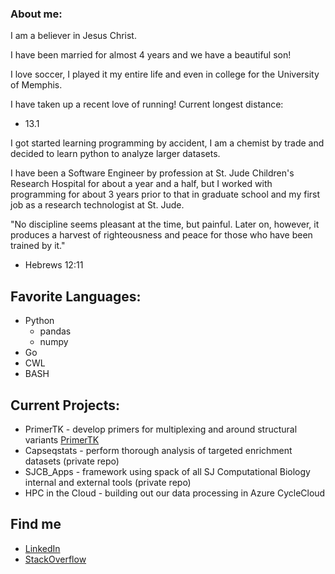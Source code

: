 ### About me:

I am a believer in Jesus Christ.

I have been married for almost 4 years and we have a beautiful son!

I love soccer, I played it my entire life and even in college for the University of Memphis.

I have taken up a recent love of running! Current longest distance:
 - 13.1

I got started learning programming by accident, I am a chemist by trade and decided to learn python to analyze larger datasets.

I have been a Software Engineer by profession at St. Jude Children's Research Hospital for about a year and a half, but I worked with programming for about 3 years prior to that in graduate school and my first job as a research technologist at St. Jude.

"No discipline seems pleasant at the time, but painful. Later on, however, it produces a harvest of righteousness and peace for those who have been trained by it."
 - Hebrews 12:11

## Favorite Languages:

 - Python
   - pandas
   - numpy
 - Go
 - CWL
 - BASH

## Current Projects:

 - PrimerTK - develop primers for multiplexing and around structural variants [PrimerTK](https://github.com/stjude/PrimerTK)
 - Capseqstats - perform thorough analysis of targeted enrichment datasets (private repo)
 - SJCB_Apps - framework using spack of all SJ Computational Biology internal and external tools (private repo)
 - HPC in the Cloud - building out our data processing in Azure CycleCloud
 
## Find me

 - [LinkedIn](https://www.linkedin.com/in/dennis-kennetz-377448142)
 - [StackOverflow](https://stackoverflow.com/users/8468264/d-kennetz?tab=profile)
